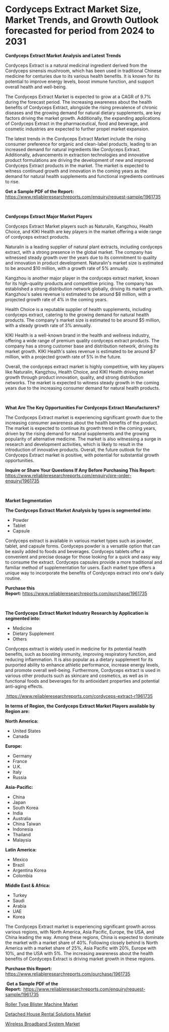<p><h1>Cordyceps Extract Market Size, Market Trends, and Growth Outlook forecasted for period from 2024 to 2031</h1></p><p><strong>Cordyceps Extract Market Analysis and Latest Trends</strong></p>
<p><p>Cordyceps Extract is a natural medicinal ingredient derived from the Cordyceps sinensis mushroom, which has been used in traditional Chinese medicine for centuries due to its various health benefits. It is known for its potential to improve energy levels, boost immune function, and support overall health and well-being.</p><p>The Cordyceps Extract Market is expected to grow at a CAGR of 9.7% during the forecast period. The increasing awareness about the health benefits of Cordyceps Extract, alongside the rising prevalence of chronic diseases and the growing demand for natural dietary supplements, are key factors driving the market growth. Additionally, the expanding applications of Cordyceps Extract in the pharmaceutical, food and beverage, and cosmetic industries are expected to further propel market expansion.</p><p>The latest trends in the Cordyceps Extract Market include the rising consumer preference for organic and clean-label products, leading to an increased demand for natural ingredients like Cordyceps Extract. Additionally, advancements in extraction technologies and innovative product formulations are driving the development of new and improved Cordyceps Extract products in the market. The market is expected to witness continued growth and innovation in the coming years as the demand for natural health supplements and functional ingredients continues to rise.</p></p>
<p><strong>Get a Sample PDF of the Report:&nbsp;</strong> <a href="https://www.reliableresearchreports.com/enquiry/request-sample/1961735">https://www.reliableresearchreports.com/enquiry/request-sample/1961735</a></p>
<p>&nbsp;</p>
<p><strong>Cordyceps Extract Major Market Players</strong></p>
<p><p>Cordyceps Extract Market players such as Naturalin, Kangzhou, Health Choice, and KIKI Health are key players in the market offering a wide range of cordyceps extract products. </p><p>Naturalin is a leading supplier of natural plant extracts, including cordyceps extract, with a strong presence in the global market. The company has witnessed steady growth over the years due to its commitment to quality and innovation in product development. Naturalin's market size is estimated to be around $10 million, with a growth rate of 5% annually.</p><p>Kangzhou is another major player in the cordyceps extract market, known for its high-quality products and competitive pricing. The company has established a strong distribution network globally, driving its market growth. Kangzhou's sales revenue is estimated to be around $8 million, with a projected growth rate of 4% in the coming years.</p><p>Health Choice is a reputable supplier of health supplements, including cordyceps extract, catering to the growing demand for natural health products. The company's market size is estimated to be around $5 million, with a steady growth rate of 3% annually.</p><p>KIKI Health is a well-known brand in the health and wellness industry, offering a wide range of premium quality cordyceps extract products. The company has a strong customer base and distribution network, driving its market growth. KIKI Health's sales revenue is estimated to be around $7 million, with a projected growth rate of 5% in the future.</p><p>Overall, the cordyceps extract market is highly competitive, with key players like Naturalin, Kangzhou, Health Choice, and KIKI Health driving market growth through product innovation, quality, and strong distribution networks. The market is expected to witness steady growth in the coming years due to the increasing consumer demand for natural health products.</p></p>
<p>&nbsp;</p>
<p><strong>What Are The Key Opportunities For Cordyceps Extract Manufacturers?</strong></p>
<p><p>The Cordyceps Extract market is experiencing significant growth due to the increasing consumer awareness about the health benefits of the product. The market is expected to continue its growth trend in the coming years, driven by the rising demand for natural supplements and the growing popularity of alternative medicine. The market is also witnessing a surge in research and development activities, which is likely to result in the introduction of innovative products. Overall, the future outlook for the Cordyceps Extract market is positive, with potential for substantial growth opportunities.</p></p>
<p><strong>Inquire or Share Your Questions If Any Before Purchasing This Report:</strong> <a href="https://www.reliableresearchreports.com/enquiry/pre-order-enquiry/1961735">https://www.reliableresearchreports.com/enquiry/pre-order-enquiry/1961735</a></p>
<p>&nbsp;</p>
<p><strong>Market Segmentation</strong></p>
<p><strong>The Cordyceps Extract Market Analysis by types is segmented into:</strong></p>
<p><ul><li>Powder</li><li>Tablet</li><li>Capsule</li></ul></p>
<p><p>Cordyceps extract is available in various market types such as powder, tablet, and capsule forms. Cordyceps powder is a versatile option that can be easily added to foods and beverages. Cordyceps tablets offer a convenient and precise dosage for those looking for a quick and easy way to consume the extract. Cordyceps capsules provide a more traditional and familiar method of supplementation for users. Each market type offers a unique way to incorporate the benefits of Cordyceps extract into one's daily routine.</p></p>
<p><strong>Purchase this Report:&nbsp;</strong><a href="https://www.reliableresearchreports.com/purchase/1961735">https://www.reliableresearchreports.com/purchase/1961735</a></p>
<p>&nbsp;</p>
<p><strong>The Cordyceps Extract Market Industry Research by Application is segmented into:</strong></p>
<p><ul><li>Medicine</li><li>Dietary Supplement</li><li>Others</li></ul></p>
<p><p>Cordyceps extract is widely used in medicine for its potential health benefits, such as boosting immunity, improving respiratory function, and reducing inflammation. It is also popular as a dietary supplement for its purported ability to enhance athletic performance, increase energy levels, and promote overall well-being. Furthermore, Cordyceps extract is used in various other products such as skincare and cosmetics, as well as in functional foods and beverages for its antioxidant properties and potential anti-aging effects.</p></p>
<p><a href="https://www.reliableresearchreports.com/cordyceps-extract-r1961735">&nbsp;https://www.reliableresearchreports.com/cordyceps-extract-r1961735</a></p>
<p><strong>In terms of Region, the Cordyceps Extract Market Players available by Region are:</strong></p>
<p>
    <p> <strong> North America: </strong>
        <ul>
            <li>United States</li>
            <li>Canada</li>
        </ul>
        </p> 
    <p> <strong> Europe: </strong>
        <ul>
            <li>Germany</li>
            <li>France</li>
            <li>U.K.</li>
            <li>Italy</li>
            <li>Russia</li>
        </ul>
        </p> 
    <p> <strong> Asia-Pacific: </strong>
        <ul>
            <li>China</li>
            <li>Japan</li>
            <li>South Korea</li>
            <li>India</li>
            <li>Australia</li>
            <li>China Taiwan</li>
            <li>Indonesia</li>
            <li>Thailand</li>
            <li>Malaysia</li>
        </ul>
        </p> 
    <p> <strong> Latin America: </strong>
        <ul>
            <li>Mexico</li>
            <li>Brazil</li>
            <li>Argentina Korea</li>
            <li>Colombia</li>
        </ul>
        </p> 
    <p> <strong> Middle East & Africa: </strong>
        <ul>
            <li>Turkey</li>
            <li>Saudi</li>
            <li>Arabia</li>
            <li>UAE</li>
            <li>Korea</li>
        </ul>
    </p>
    </p>
<p><p>The Cordyceps Extract market is experiencing significant growth across various regions, with North America, Asia Pacific, Europe, the USA, and China leading the way. Among these regions, China is expected to dominate the market with a market share of 40%. Following closely behind is North America with a market share of 25%, Asia Pacific with 20%, Europe with 10%, and the USA with 5%. The increasing awareness about the health benefits of Cordyceps Extract is driving market growth in these regions.</p></p>
<p><strong>Purchase this Report: </strong><a href="https://www.reliableresearchreports.com/purchase/1961735">https://www.reliableresearchreports.com/purchase/1961735</a></p>
<p>&nbsp;<strong>Get a Sample PDF of the Report:&nbsp;&nbsp;</strong><a href="https://www.reliableresearchreports.com/enquiry/request-sample/1961735">https://www.reliableresearchreports.com/enquiry/request-sample/1961735</a></p>
<p><strong></strong></p>
<p><p><a href="https://www.linkedin.com/pulse/roller-type-blister-machine-market-offer-valuable-insights-size-laspe">Roller Type Blister Machine Market</a></p><p><a href="https://medium.com/@eric.parr334667/analyzing-detached-house-rental-solutions-market-global-industry-perspective-and-forecast-2024-to-a3ff1f530799">Detached House Rental Solutions Market</a></p><p><a href="https://www.linkedin.com/pulse/wireless-broadband-system-market-comprehensive-report-its-3ny6e">Wireless Broadband System Market</a></p></p>